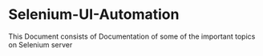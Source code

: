 # Selenium-UI-Automation
This Document consists of Documentation of some of the important topics on Selenium server
